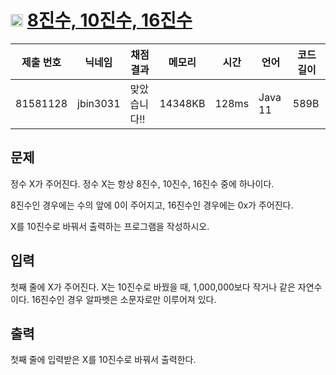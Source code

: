 # <img width="20px"  src="https://d2gd6pc034wcta.cloudfront.net/tier/4.svg" class="solvedac-tier"> [8진수, 10진수, 16진수](https://www.acmicpc.net/problem/11816) 

| 제출 번호 | 닉네임 | 채점 결과 | 메모리 | 시간 | 언어 | 코드 길이 |
|---|---|---|---|---|---|---|
|81581128|jbin3031|맞았습니다!! |14348KB|128ms|Java 11|589B|

## 문제
<p>정수 X가 주어진다. 정수 X는 항상 8진수, 10진수, 16진수 중에 하나이다.</p>

<p>8진수인 경우에는 수의 앞에 0이 주어지고, 16진수인 경우에는 0x가 주어진다.</p>

<p>X를 10진수로 바꿔서 출력하는 프로그램을 작성하시오.</p>

## 입력
<p>첫째 줄에 X가 주어진다. X는 10진수로 바꿨을 때, 1,000,000보다 작거나 같은 자연수이다. 16진수인 경우 알파벳은 소문자로만 이루어져 있다.</p>

## 출력
<p>첫째 줄에 입력받은 X를 10진수로 바꿔서 출력한다.</p>

